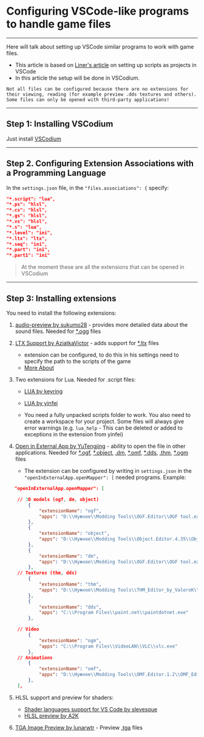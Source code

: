 # Configuring VSCode-like programs to handle game files

___

Here will talk about setting up VSCode similar programs to work with game files.

- This article is based on [Liner's article](https://ap-pro.ru/forums/topic/3406-nastroyka-skriptov-stalkera-kak-proekt-v-visual-studio-code/) on setting up scripts as projects in VSCode
- In this article the setup will be done in VSCodium.

```admonish warning
Not all files can be configured because there are no extensions for their viewing, reading (for example preview .dds textures and others). Some files can only be opened with third-party applications!
```

___

## Step 1: Installing VSCodium

Just install [VSCodium](https://vscodium.com/)

___

## Step 2. Configuring Extension Associations with a Programming Language

In the `settings.json` file, in the `"files.associations": {` specify:

```json
"*.script": "lua",
"*.ps": "hlsl",
"*.cs": "hlsl",
"*.gs": "hlsl",
"*.vs": "hlsl",
"*.s": "lua",
"*.level": "ini",
"*.ltx": "ltx",
"*.seq": "ini",
"*.part": "ini",
"*.part1": "ini"
```

> At the moment these are all the extensions that can be opened in VSCodium

___

## Step 3: Installing extensions

You need to install the following extensions:

1. [audio-preview by sukumo28](https://marketplace.visualstudio.com/items?itemName=sukumo28.wav-preview) - provides more detailed data about the sound files. Needed for [*.ogg](../../reference/file-formats/audio-video/ogg.md) files

2. [LTX Support by AziatkaVictor](https://marketplace.visualstudio.com/items?itemName=AziatkaVictor.ltx-support) - adds support for [*.ltx](../../reference/file-formats/conf-script/ltx.md) files
   - extension can be configured, to do this in his settings need to specify the path to the scripts of the game
   - [More About](../../modding-tools/coding/ltx-support.md)

3. Two extensions for Lua. Needed for .script files:
   - [LUA by keyring](https://marketplace.visualstudio.com/items?itemName=keyring.Lua)
   - [LUA by yinfei](https://marketplace.visualstudio.com/items?itemName=yinfei.luahelper)

   - You need a fully unpacked scripts folder to work. You also need to create a workspace for your project. Some files will always give error warnings (e.g. `lua_help` - This can be deleted or added to exceptions in the extension from yinfei)

4. [Open in External App by YuTengjing](https://marketplace.visualstudio.com/items?itemName=YuTengjing.open-in-external-app) - ability to open the file in other applications. Needed for [*.ogf](../../reference/file-formats/models/ogf.md), [*.object](../../reference/file-formats/models/object.md), [.dm](../../reference/file-formats/models/dm.md), [*.omf](../../reference/file-formats/animations/omf.md), [*.dds](../../reference/file-formats/textures/dds.md), [.thm](../../reference/file-formats/textures/thm.md), [*.ogm](../../reference/file-formats/audio-video/ogm.md) files
   - The extension can be configured by writing in `settings.json` in the `"openInExternalApp.openMapper": [` needed programs. Example:

```json
   "openInExternalApp.openMapper": [

    // 3D models (ogf, dm, object)
        {
            "extensionName": "ogf",
            "apps": "D:\\Нужное\\Modding Tools\\OGF.Editor\\OGF tool.exe"
        },
        {
            "extensionName": "object",
            "apps": "D:\\Нужное\\Modding Tools\\Object.Editor.4.35\\Object tool.exe"
        },
        {
            "extensionName": "dm",
            "apps": "D:\\Нужное\\Modding Tools\\OGF.Editor\\OGF tool.exe"
        },
    // Textures (thm, dds)
        {
            "extensionName": "thm",
            "apps": "D:\\Нужное\\Modding Tools\\THM_Editor_by_ValeroK\\THM Editor.exe"
        },
        {
            "extensionName": "dds",
            "apps": "C:\\Program Files\\paint.net\\paintdotnet.exe"
        },

    // Video
        {
            "extensionName": "ogm",
            "apps": "C:\\Program Files\\VideoLAN\\VLC\\vlc.exe"
        },
    // Animations
        {
            "extensionName": "omf",
            "apps": "D:\\Нужное\\Modding Tools\\OMF.Editor.1.2\\OMF_Editor.exe"
        },
    ],
```

5. HLSL support and preview for shaders:
   - [Shader languages support for VS Code by slevesque](https://marketplace.visualstudio.com/items?itemName=slevesque.shader)
   - [HLSL preview by A2K](https://marketplace.visualstudio.com/items?itemName=A2K.hlsl-preview)

6. [TGA Image Preview by lunarwtr](https://marketplace.visualstudio.com/items?itemName=lunarwtr.tga-image-preview) - Preview [.tga](../../reference/file-formats/textures/tga.md) files
